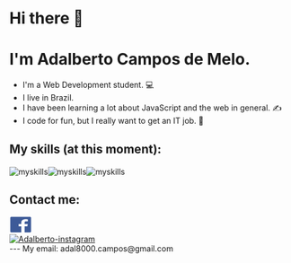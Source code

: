 # Hi there 👋

# I'm Adalberto Campos de Melo.

* I'm a Web Development student. :computer:
* I live in Brazil.
* I have been learning a lot about JavaScript and the web in general. :writing_hand:
* I code for fun, but I really want to get an IT job. :vulcan_salute:
## My skills (at this moment):
<img align="center" alt="myskills" height="100" width="250" src="https://encrypted-tbn0.gstatic.com/images?q=tbn:ANd9GcRKejk1EYqeq2wiJA3XyI3F9xSFKINFFhW6Aw&usqp=CAU" style="max-width: 100%;"><img align="center" alt="myskills" height="80" width="100" src="https://upload.wikimedia.org/wikipedia/commons/thumb/b/b2/Bootstrap_logo.svg/1200px-Bootstrap_logo.svg.png" style="max-width: 100%;"><img align="center" alt="myskills" height="100" width="200" src="https://conexaopanvel.faccat.br/wp-content/uploads/2019/11/git-and-git-bash.png" style="max-width: 100%;">

## Contact me:
<a href="https://www.facebook.com/adalberto.camposdemelo" target="_blank">
<img align="center" alt="Adalberto-facebook" height="30" width="40" src="https://raw.githubusercontent.com/devicons/devicon/master/icons/facebook/facebook-original.svg" style="max-width: 100%;">
</a><br>
<a href="https://www.instagram.com/adalbertocmps/" target="_blank">
<img align="center" alt="Adalberto-instagram" height="40" width="40" src="https://imagens.canaltech.com.br/empresas/638.400.jpg" style="max-width: 100%;">
</a><br>
--- My email: adal8000.campos@gmail.com
